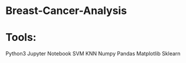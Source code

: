 # Breast-Cancer-Analysis

# Tools:
Python3
Jupyter Notebook
SVM
KNN
Numpy
Pandas
Matplotlib
Sklearn
